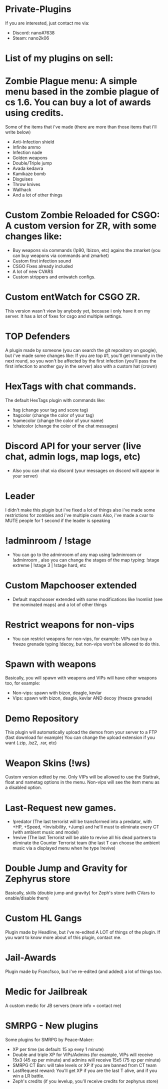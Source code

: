 # Private-Plugins
If you are interested, just contact me via:

+ Discord: nano#7638
+ Steam: nano2k06


# List of my plugins on sell:

# Zombie Plague menu: A simple menu based in the zombie plague of cs 1.6. You can buy a lot of awards using credits.
Some of the items that i've made (there are more than those items that i'll write below)

- Anti-Infection shield
- Infinite ammo
- Infection nade
- Golden weapons
- Double/Triple jump
- Avada kedavra
- Kamikaze bomb
- Disguises
- Throw knives
- Wallhack
- And a lot of other things

# Custom Zombie Reloaded for CSGO: A custom version for ZR, with some changes like:

- Buy weapons via commands (!p90, !bizon, etc) agains the zmarket (you can buy weapons via commands and zmarket)
- Custom first infection sound
- CSGO Fixes already included
- A lot of new CVARS
- Custom strippers and entwatch configs.

# Custom entWatch for CSGO ZR.
This version wasn't view by anybody yet, because i only have it on my server. It has a lot of fixes for csgo and multiple settings.

# TOP Defenders
A plugin made by someone (you can search the git repository on google), but i've made some changes like:
If you are top #1, you'll get immunity in the next round, so you won't be affected by the first infection (you'll pass the first infection to another guy in the server) also with a custom hat (crown)

# HexTags with chat commands.
The default HexTags plugin with commands like:

- !tag (change your tag and score tag)
- !tagcolor (change the color of your tag)
- !namecolor (change the color of your name)
- !chatcolor (change the color of the chat messages)

# Discord API for your server (live chat, admin logs, map logs, etc)
- Also you can chat via discord (your messages on discord will appear in your server)

# Leader
I didn't make this plugin but i've fixed a lot of things also i've made some restrictions for zombies and i've multiple cvars
Also, i've made a cvar to MUTE people for 1 second if the leader is speaking 

# !adminroom / !stage
- You can go to the adminroom of any map using !adminroom or !adminroom <player>, also you can change the stages of the map typing: !stage extreme | !stage 3 | !stage hard, etc
  
# Custom Mapchooser extended
- Default mapchooser extended with some modifications like !nomlist (see the nominated maps) and a lot of other things
  
# Restrict weapons for non-vips
- You can restrict weapons for non-vips, for example: VIPs can buy a freeze grenade typing !decoy, but non-vips won't be allowed to do this.

# Spawn with weapons
Basically, you will spawn with weapons and VIPs will have other weapons too, for example:
- Non-vips: spawn with bizon, deagle, kevlar
- Vips: spawn with bizon, deagle, kevlar AND decoy (freeze grenade)

# Demo Repository
This plugin will automatically upload the demos from your server to a FTP (fast download for example)
You can change the upload extension if you want (.zip, .bz2, .rar, etc)

# Weapon Skins (!ws)
Custom version edited by me. Only VIPs will be allowed to use the Stattrak, float and nametag options in the menu.
Non-vips will see the item menu as a disabled option.

# Last-Request new games.
- !predator (The last terrorist will be transformed into a predator, with +HP, +Speed, +Invisibility, +Jump) and he'll must to eliminate every CT (with ambient music and model)
- !revive (The last Terrorist will be able to revive all his dead partners to eliminate the Counter Terrorist team (the last T can choose the ambient music via a displayed menu when he type !revive)

# Double Jump and Gravity for Zephyrus store
Basically, skills (double jump and gravity) for Zeph's store (with CVars to enable/disable them)

# Custom HL Gangs
Plugin made by Headline, but i've re-edited A LOT of things of the plugin. If you want to know more about of this plugin, contact me.

# Jail-Awards
Plugin made by Franc1sco, but i've re-edited (and added) a lot of things too.

# Medic for Jailbreak
A custom medic for JB servers (more info = contact me)

# SMRPG - New plugins
Some plugins for SMRPG by Peace-Maker:
- XP per time (as default: 15 xp evey 1 minute)
- Double and triple XP for VIPs/Admins (for example, VIPs will receive 15x3 (45 xp per minute) and admins will receive 15x5 (75 xp per minute)
- SMRPG CT Ban: will take levels or XP if you are banned from CT team
- LastRequest reward: You'll get XP if you are the last T alive, and if you win a LR battle.
- Zeph's credits (if you levelup, you'll receive credits for zephyrus store)
